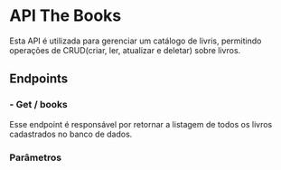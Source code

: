 # API The Books
Esta API é utilizada para gerenciar um catálogo de livris, permitindo operações de CRUD(criar, ler, atualizar e deletar) sobre livros.
## Endpoints
### - Get / books
Esse endpoint é responsável por retornar a listagem de todos os livros cadastrados no banco de dados.
### Parâmetros
